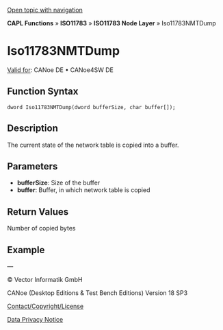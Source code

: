 [Open topic with navigation](../../../../../../CANoeDEFamily.htm#Topics/CAPLFunctions/ISO11783/ISONodeLayer/Functions/CAPLfunctionIso11783NMTDump.md)

**CAPL Functions** » **ISO11783** » **ISO11783 Node Layer** » Iso11783NMTDump

# Iso11783NMTDump

[Valid for](../../../../Shared/FeatureAvailability.md): CANoe DE • CANoe4SW DE

## Function Syntax

```
dword Iso11783NMTDump(dword bufferSize, char buffer[]);
```

## Description

The current state of the network table is copied into a buffer.

## Parameters

- **bufferSize**: Size of the buffer
- **buffer**: Buffer, in which network table is copied

## Return Values

Number of copied bytes

## Example

—

© Vector Informatik GmbH

CANoe (Desktop Editions & Test Bench Editions) Version 18 SP3

[Contact/Copyright/License](../../../../Shared/ContactCopyrightLicense.md)

[Data Privacy Notice](https://www.vector.com/int/en/company/get-info/privacy-policy/)